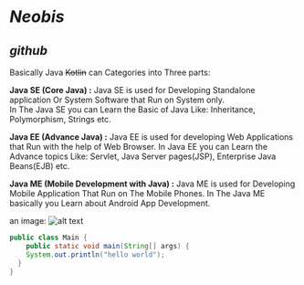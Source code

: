 # **_Neobis_**
## *github*

Basically Java ~~Kotlin~~ can Categories into Three parts:

**Java SE (Core Java) :** Java  SE is used for Developing 
Standalone application Or System Software that Run on System only.  
In The Java SE you can Learn the Basic  of Java Like: Inheritance, 
Polymorphism, Strings etc.

**Java EE (Advance Java) :** Java EE is used for developing Web 
Applications that Run with the help of Web Browser.  In Java EE you 
can Learn the Advance topics Like:  Servlet,  Java Server pages(JSP), 
Enterprise Java Beans(EJB) etc.

**Java ME (Mobile Development with Java) :** Java ME is used for 
Developing Mobile Application That Run on The Mobile Phones. In The 
Java ME basically you Learn about Android App Development.

an image: ![alt text]("https://www.google.com/url?sa=i&source=images&cd=&ved=2ahUKEwiIpcLPjIHnAhUDxMQBHWuVACwQjRx6BAgBEAQ&url=https%3A%2F%2Fru.wikipedia.org%2Fwiki%2FJava&psig=AOvVaw1MQnKJ9g47krpraVv-ZTWG&ust=1579022840573098")

```java
public class Main {
    public static void main(String[] args) {
    System.out.println("hello world");
  }
}
```
